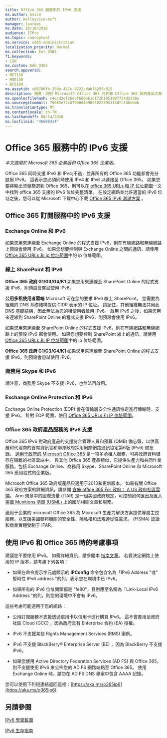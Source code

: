 ```yaml
---
title: Office 365 服務中的 IPv6 支援
ms.author: kvice
author: kelleyvice-msft
manager: laurawi
ms.date: 10/10/2018
audience: ITPro
ms.topic: conceptual
ms.service: o365-administration
localization_priority: Normal
ms.collection: Ent_O365
f1.keywords:
- CSH
ms.custom: Adm_O365
search.appverid:
- MET150
- MOE150
- BCS160
ms.assetid: c08786fb-298e-437c-8222-dab7625fc815
description: 摘要：說明 Microsoft Office 365 元件和 Office 365 政府產品方案中的 IPv6 支援。
ms.openlocfilehash: c4ecd2ef26ecf660eb1d172b1951907724d2238a
ms.sourcegitcommit: 79065e72c0799064e9055022393113dfcf40eb4b
ms.translationtype: MT
ms.contentlocale: zh-TW
ms.lasthandoff: 08/14/2020
ms.locfileid: "46688414"
---
```

# <a name="ipv6-support-in-office-365-services"></a>Office 365 服務中的 IPv6 支援

*本文適用於 Microsoft 365 企業版和 Office 365 企業版。*

Office 365 同時支援 IPv6 和 IPv4;不過，並非所有的 Office 365 功能都會充分啟用 IPv6。 這表示您必須同時使用 IPv4 和 IPv6 以連接至 Office 365。 如果您要將輸出流量篩選到 Office 365，則可以在 [office 365 URLs 和 IP 位址範圍](urls-and-ip-address-ranges.md)一文中找到 office 365 支援的 IPv6 位址完整清單。 在設定網路並允許適當的 IPv6 位址之後，您可以從 Microsoft 下載中心下載 [Office 365 IPv6 測試方案](https://go.microsoft.com/fwlink/?LinkId=293447) 。
  
## <a name="ipv6-support-in-office-365-subscription-service"></a>Office 365 訂閱服務中的 IPv6 支援

### <a name="exchange-online-and-ipv6"></a>Exchange Online 和 IPv6

如果您用來連線至 Exchange Online 的程式支援 IPv6，則在有線網路和無線網路上預設會使用 IPv6。 如果您想要控制與 Exchange Online 之間的通訊，請使用 [Office 365 URLs 和 ip 位址範圍](urls-and-ip-address-ranges.md)中的 ip 位址範圍。
  
### <a name="sharepoint-online-and-ipv6"></a>線上 SharePoint 和 IPv6

 **Office 365 政府 G1/G3/G4/K1** 如果您用來連線至 SharePoint Online 的程式支援 IPv6，則預設會嘗試使用 IPv6。
  
 **公用多租使用者雲端** Microsoft 可在您的要求 IPv6 線上 SharePoint。 您需要為組織的 DNS 基礎結構提供 CIDR 表示的 IP 位址。 請記住，其他組織無法共用此 DNS 基礎結構，因此無法為您的租使用者啟用 IPv6。 啟用 IPv6 之後，如果您用來連線到 SharePoint Online 的程式支援 IPv6，則預設會使用 IPv6。
  
如果您用來連線至 SharePoint Online 的程式支援 IPv6，則在有線網路和無線網路上的預設 IPv6 都會使用。 如果您想要控制 SharePoint 線上的通訊，請使用 [Office 365 URLs 和 IP 位址範圍](urls-and-ip-address-ranges.md)中的 ip 位址範圍。
  
 **Office 365 政府 G1/G3/G4/K1** 如果您用來連線至 SharePoint Online 的程式支援 IPv6，則預設會嘗試使用 IPv6。
  
### <a name="skype-for-business-and-ipv6"></a>商務用 Skype 和 IPv6

請注意，商務用 Skype 不支援 IPv6，也無法再啟用。
  
### <a name="exchange-online-protection-and-ipv6"></a>Exchange Online Protection 和 IPv6

Exchange Online Protection (EOP) 會在傳輸層安全性通訊協定進行傳輸時，支援 IPv6。 針對 EOP 範圍，使用 [Office 365 URLs 和 IP 位址範圍](urls-and-ip-address-ranges.md)。
  
### <a name="ipv6-support-for-office-365-government-offerings"></a>Office 365 政府產品服務的 IPv6 支援

Office 365 IPv6 對政府產品的支援符合管理人員和預算 (OMB) 備忘錄，以供高層和代理商的首席資訊官和聯邦政府採用網際網路通訊協定第6版 (IPv6) 備忘錄。 [適用于政府的 Microsoft Office 365](https://go.microsoft.com/fwlink/p/?LinkId=325414) 是一項多承租人服務，可將政府資料儲存在隔離的社區雲端中。 與其他 Office 365 產品類似，它提供生產力和共同作業服務，包括 Exchange Online、商務用 Skype、SharePoint Online 和 Microsoft 365 應用程式的企業版。 

Microsoft Office 365 政府版產品只適用于2013和更新版本。 如需有關 Office 365 政府方案的詳細資訊，請參閱 [宣佈 office 365 For 政府： A US 政府社區雲端](https://go.microsoft.com/fwlink/p/?LinkId=325414)。 Arm 規章中的國際流量 (ITAR) 是一組美國政府規定，可控制如何匯出及匯入 [美國 Munitions 清單 (USML) ](https://go.microsoft.com/fwlink/p/?LinkId=325415)上的國防相關文章和服務。 

適用于企業的 microsoft Office 365 為 Microsoft 生產力解決方案提供專屬主控服務，以支援美國聯邦機關的安全性、隱私權和法規遵從性需求。 (FISMA) 認證和商業實體受制于 ITAR。
  
## <a name="things-to-consider-when-using-ipv6-and-office-365"></a>使用 IPv6 和 Office 365 時的考慮事項

建議您不要停用 IPv6。 如需詳細資訊，請參閱本 [指南文章](https://support.microsoft.com/help/929852/guidance-for-configuring-ipv6-in-windows-for-advanced-users)。 若要決定網路上使用的 IP 版本，請考慮下列各項：
  
- 如果在命令提示字元處顯示的 **IPConfig** 命令包含名為「IPv6 Address "或" 暫時性 IPv6 address "的列，表示您在環境中已 IPv6。

- 如果所有的 IPv6 位址開頭都是 "fe80"，且對應至名稱為「Link-Local IPv6 Address "的列，則您的環境中不會有 IPv6。

這些考慮可能適用于您的網路：
  
- 公用訂閱服務不支援透過信用卡以信用卡進行購買 IPv6。 這不會套用至政府社區 Cloud (GCC) ，因為政府具有 Enterprise 合約 (EA) 授權。

- IPv6 不支援某些 Rights Management Services (RMS) 案例。

- IPv6 不支援 BlackBerry® Enterprise Server (BE) ，因為 BlackBerry 不支援 IPv6。

- 如果您使用 Active Directory Federation Services (AD FS) 與 Office 365，則不支援使用 IPv6 來公佈您的 AD FS 網路端點至 Office 365。 使用 Exchange Online 時，請勿在 AD FS DNS 專案中包含 AAAA 記錄。 

您可以使用下列短連結返回這裡：[https://aka.ms/o365ip6](https://aka.ms/o365ip6)
  
## <a name="see-also"></a>另請參閱

[IPv6 學習藍圖](https://docs.microsoft.com/previous-versions/windows/it-pro/windows-server-2008-R2-and-2008/gg250710(v%3dws.10))
  
[IPv6 生存指南](https://social.technet.microsoft.com/wiki/contents/articles/1728.ipv6-survival-guide.aspx)
